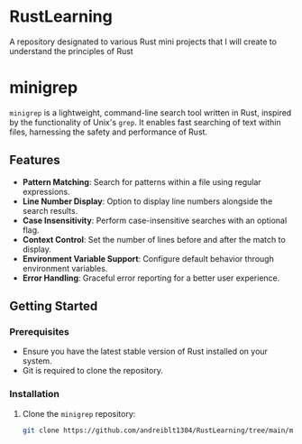 # RustLearning
A repository designated to various Rust mini projects that I will create to understand the principles of Rust

# minigrep

`minigrep` is a lightweight, command-line search tool written in Rust, inspired by the functionality of Unix's `grep`. It enables fast searching of text within files, harnessing the safety and performance of Rust.

## Features

- **Pattern Matching**: Search for patterns within a file using regular expressions.
- **Line Number Display**: Option to display line numbers alongside the search results.
- **Case Insensitivity**: Perform case-insensitive searches with an optional flag.
- **Context Control**: Set the number of lines before and after the match to display.
- **Environment Variable Support**: Configure default behavior through environment variables.
- **Error Handling**: Graceful error reporting for a better user experience.

## Getting Started

### Prerequisites

- Ensure you have the latest stable version of Rust installed on your system.
- Git is required to clone the repository.

### Installation

1. Clone the `minigrep` repository:

   ```sh
   git clone https://github.com/andreiblt1304/RustLearning/tree/main/minigrep
